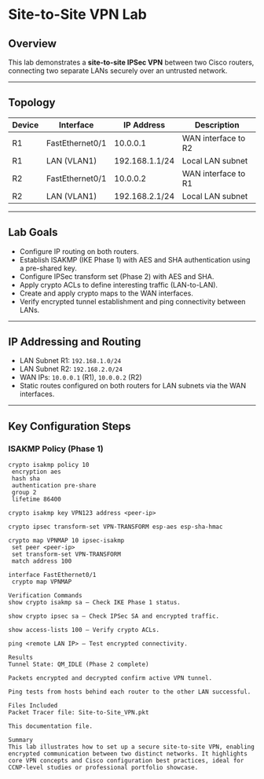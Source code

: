 # Site-to-Site VPN Lab

## Overview
This lab demonstrates a **site-to-site IPSec VPN** between two Cisco routers, connecting two separate LANs securely over an untrusted network.

---

## Topology

| Device | Interface        | IP Address       | Description                  |
|--------|------------------|------------------|------------------------------|
| R1     | FastEthernet0/1  | 10.0.0.1         | WAN interface to R2          |
| R1     | LAN (VLAN1)      | 192.168.1.1/24   | Local LAN subnet             |
| R2     | FastEthernet0/1  | 10.0.0.2         | WAN interface to R1          |
| R2     | LAN (VLAN1)      | 192.168.2.1/24   | Local LAN subnet             |

---

## Lab Goals
- Configure IP routing on both routers.
- Establish ISAKMP (IKE Phase 1) with AES and SHA authentication using a pre-shared key.
- Configure IPSec transform set (Phase 2) with AES and SHA.
- Apply crypto ACLs to define interesting traffic (LAN-to-LAN).
- Create and apply crypto maps to the WAN interfaces.
- Verify encrypted tunnel establishment and ping connectivity between LANs.

---

## IP Addressing and Routing

- LAN Subnet R1: `192.168.1.0/24`
- LAN Subnet R2: `192.168.2.0/24`
- WAN IPs: `10.0.0.1` (R1), `10.0.0.2` (R2)
- Static routes configured on both routers for LAN subnets via the WAN interfaces.

---

## Key Configuration Steps

### ISAKMP Policy (Phase 1)

```plaintext
crypto isakmp policy 10
 encryption aes
 hash sha
 authentication pre-share
 group 2
 lifetime 86400

crypto isakmp key VPN123 address <peer-ip>

crypto ipsec transform-set VPN-TRANSFORM esp-aes esp-sha-hmac

crypto map VPNMAP 10 ipsec-isakmp
 set peer <peer-ip>
 set transform-set VPN-TRANSFORM
 match address 100

interface FastEthernet0/1
 crypto map VPNMAP

Verification Commands
show crypto isakmp sa — Check IKE Phase 1 status.

show crypto ipsec sa — Check IPSec SA and encrypted traffic.

show access-lists 100 — Verify crypto ACLs.

ping <remote LAN IP> — Test encrypted connectivity.

Results
Tunnel State: QM_IDLE (Phase 2 complete)

Packets encrypted and decrypted confirm active VPN tunnel.

Ping tests from hosts behind each router to the other LAN successful.

Files Included
Packet Tracer file: Site-to-Site_VPN.pkt

This documentation file.

Summary
This lab illustrates how to set up a secure site-to-site VPN, enabling encrypted communication between two distinct networks. It highlights core VPN concepts and Cisco configuration best practices, ideal for CCNP-level studies or professional portfolio showcase.




